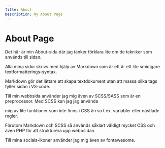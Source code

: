 ```yaml
---
Title: About
Description: My About Page
---
```


About Page
=============

Det här är min About-sida där jag tänker förklara lite om de tekniker som används till sidan.

Alla mina sidor skrivs med hjälp av Markdown som är ett är ett lite smidigare textformatterings-syntax.

Markdown gör det lättare att skapa textdokument utan att massa olika tags fyller sidan i VS-code.

Till min webbsida använder jag mig även av SCSS/SASS som är en preprocessor. Med SCSS kan jag jag använda 

mig av lite funktioner som inte finns i CSS än so t.ex. variabler eller nästlade regler.

Förutom Markdown och SCSS så används såklart väldigt mycket CSS och även PHP för att strukturera upp webbsidan.

Till mina socials-ikoner använder jag mig även av fontawesome.